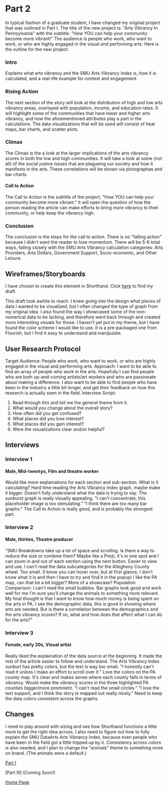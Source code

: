 # Part 2

In typical fashion of a graduate student, I have changed my original project that was outlined in Part I. The title of the new project is: "Arts Vibrancy In Pennsylvania" with the subtitle: "How YOU can help your community become more vibrant!" The audience is people who work, who want to work, or who are highly engaged in the visual and performing arts. 
Here is the outline for the new project:

### Intro
Explains what arts vibrancy and the SMU Arts Vibrancy Index is, how it is calculated, and a real-life example for context and engagement.

### Rising Action
The next section of the story will look at the distribution of high and low arts vibrancy areas, overlayed with population, income, and education rates. It will highlight some of the communities that have lower and higher arts vibrancy, and how the aforementioned attributes play a part in the calculations. The data visualizations that will be used will consist of heat maps, bar charts, and scatter plots. 

### Climax
The Climax is the a look at the larger implications of the arts vibrancy scores in both the low and high communities. It will take a look at some (not all) of the social justice issues that are plagueing our society and how it manifests in the arts. These correlations will be shown via pictographas and bar charts.

#### Call to Action
The Call to Action is the subtitle of the project, "How YOU can help your community become more vibrant." It will open the question of how the person reading the article can make efforts to bring more vibrancy to their community, or help keep the vibrancy high.

### Conclusion
The conclusion is the steps for the call to action. There is no "falling action" because I didn't want the reader to lose momentum. There will be 5-6 total ways, falling closely with the SMU Arts Vibrancy calculation categories: Arts Providers, Arts Dollars, Government Support, Socio-economic, and Other Leisure.

## Wireframes/Storyboards
I have chosen to create this element in Shorthand. Click [here](https://preview.shorthand.com/TPOI3rBVCld4ayiX) to find my draft. 

This draft took awhile to reach. I knew going into the design what pieces of data I wanted to be visualized, but I often changed the type of graph from my original idea. I also found the way I showcased some of the non-numerical data to be lacking, and therefore went back through and created more interesting visuals for those. I haven't yet put in my theme, but I have found the color scheme I would like to use. It is a pre-packaged one from Flourish, but I find it easy to understand and manipulate.

## User Research Protocol
Target Audience: People who work, who want to work, or who are highly engaged in the visual and performing arts.
Approach: I want to be able to find an array of people who work in the arts. Hopefully I can find people who are both up-and-coming artists/art workers and who are passionate about making a difference. I also want to be able to find people who have been in the industry a little bit longer, and get their feedback on how this research is actually seen in the field.
Interview Script:
1. Read through this and tell me the general theme from it.
2. What would you change about the overall story?
3. How often did you get confused?
4. What places did you lose interest?
5. What places did you gain interest?
6. Were the visualizations clear and/or helpful?

## Interviews

### Interview 1
#### Male, Mid-twentys, Film and theatre worker
Would like more explainations for each section and sub-section. What is it calculating?
Hard time reading the Arts Vibrancy Index graph, maybe make it bigger.
Doesn't fully understand what the data is trying to say. 
The sunburst graph is really visually appealing.
"I can't concentrate, this placeholder image is too stimulating."
"I think there are too many bar graphs."
The Call to Action is really good, and is probably the strongest part. 

### Interview 2
#### Male, thirties, Theatre producer
"SMU Breakdowns take up a lot of space and scrolling. Is there a way to reduce the size or combine them? Maybe like a Prezi, it's in one spot and I can zoom in and out of each section using the next button. Easier to view and use.
I can't read the data subcategories for the Allegheny County wheel. Too small. (I know you can hover over, but at first glance, I don't know what it is and then I have to try and find it in the popup) 
I like the PA map, can that be a bit bigger? More of a showcase?
Population Comparison: I can't read the small bubbles. 
Bar graphs look good and work well for me
I'm sure you'll change the animals to something more relevant.
My final thought is that I want to know how much money is being spent on the arts in PA. I see the demographic data, this is good in showing where arts are needed. But is there a correlation between the demographics and the arts vibrancy scores? If so, what and how does that affect what I can do for the arts?"

### Interview 3
#### Female, early 20s, Visual artist
Really liked the explaination of the data source at the beginning. It made the rest of the article easier to follow and understand. 
The Arts Vibrancy Index sunburt has pretty colors, but the text is way too small. "I honestly can't read it unless I make an effort to scroll over it."
Love the colors on the PA county map. It's clear and makes sense where each county falls in terms of vibrancy.
Would make the vibrancy scores in the three highlighted PA counties bigger/more prominent.
"I can't read the small circles."
"I love the text support, and I think the story is mapped out really nicely."
Need to keep the data colors consistent across the graphs.

## Changes
I need to play around with sizing and see how Shorthand functions a little more to get the right idea across. I also need to figure out how to fully explain the SMU DataArts Arts Vibrancy Index, because even people who have been in the field got a little tripped up by it. Consistency across colors is also needed, and I plan to change the "animals" theme to something more on brand. (The animals were a default.)

[Part I](/finalproject_part1.md)

[Part III] (Coming Soon!)

[Home Page](/README.md)
